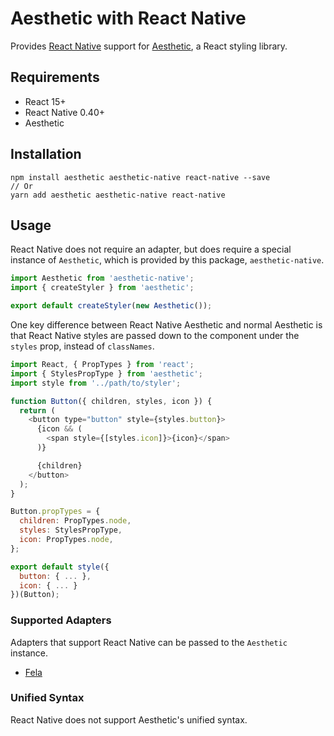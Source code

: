 # Aesthetic with React Native

Provides [React Native](https://github.com/facebook/react-native) support for
[Aesthetic](https://github.com/milesj/aesthetic), a React styling library.

## Requirements

* React 15+
* React Native 0.40+
* Aesthetic

## Installation

```
npm install aesthetic aesthetic-native react-native --save
// Or
yarn add aesthetic aesthetic-native react-native
```

## Usage

React Native does not require an adapter, but does require a special instance of `Aesthetic`,
which is provided by this package, `aesthetic-native`.

```javascript
import Aesthetic from 'aesthetic-native';
import { createStyler } from 'aesthetic';

export default createStyler(new Aesthetic());
```

One key difference between React Native Aesthetic and normal Aesthetic is that React Native
styles are passed down to the component under the `styles` prop, instead of `classNames`.

```javascript
import React, { PropTypes } from 'react';
import { StylesPropType } from 'aesthetic';
import style from '../path/to/styler';

function Button({ children, styles, icon }) {
  return (
    <button type="button" style={styles.button}>
      {icon && (
        <span style={[styles.icon]}>{icon}</span>
      )}

      {children}
    </button>
  );
}

Button.propTypes = {
  children: PropTypes.node,
  styles: StylesPropType,
  icon: PropTypes.node,
};

export default style({
  button: { ... },
  icon: { ... }
})(Button);
```

### Supported Adapters

Adapters that support React Native can be passed to the `Aesthetic` instance.

* [Fela](../aesthetic-adapter-fela/)

### Unified Syntax

React Native does not support Aesthetic's unified syntax.
